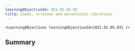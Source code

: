 ```yaml
---
learningObjectiveId: 021.02.05.03
title: Loads, stresses and aeroelastic vibrations
---
```


```tsx eval
<LearningOBjectives learningObjectiveId={021.02.05.03} />
```

## Summary
